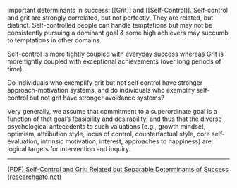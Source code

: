 Important determinants in success:
[[Grit]] and [[Self-Control]]. Self-control and grit are strongly correlated, but not perfectly. They are related, but distinct. Self-controlled people can handle temptations but may not be consistently pursuing a dominant goal & some high achievers may succumb to temptations in other domains.

Self-control is more tightly coupled with everyday success whereas Grit is more tightly coupled with exceptional achievements (over long periods of time).

Do individuals who exemplify grit but not self control have stronger approach-motivation systems, and do individuals who exemplify self-control but not grit have stronger avoidance systems?

Very generally, we assume that commitment to a superordinate goal is a function of that goal’s feasibility and desirability, and thus that the diverse psychological antecedents to such valuations (e.g., growth mindset, optimism, attribution style, locus of control, counterfactual style, core self-evaluation, intrinsic motivation, interest, approaches to happiness) are logical targets for intervention and inquiry.

---
[(PDF) Self-Control and Grit: Related but Separable Determinants of Success (researchgate.net)](https://www.researchgate.net/publication/280771582_Self-Control_and_Grit_Related_but_Separable_Determinants_of_Success)
